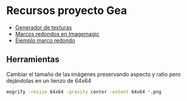 # Recursos proyecto Gea

- [Generador de texturas](https://cpetry.github.io/TextureGenerator-Online/)
- [Marcos redondos en Imagemagic](http://www.imagemagick.org/Usage/thumbnails/#rounded)
- [Ejemplo marco redondo](http://rubblewebs.co.uk/imagemagick/display_example.php?example=68)

## Herramientas

Cambiar el tamaño de las imágenes preservando aspecto y ratio pero dejándolas en un lienzo de 64x64
```bash
mogrify -resize 64x64 -gravity center -extent 64x64 *.png
```
